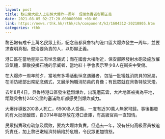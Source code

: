 ```yaml
---
layout: post
title: 黎巴嫩大批人上街悼大爆炸一周年　促懲負責者彰顯正義
date: 2021-08-05 02:27:20.000000000 +08:00
link: https://news.rthk.hk/rthk/ch/component/k2/1604312-20210805.htm
categories: rthk
---
```


黎巴嫩有成千上萬名民眾上街，紀念首都貝魯特的港口區大爆炸發生一周年，並要求查明真相，懲治要負責的人，以彰顯正義。

港口區在當地星期三有悼念儀式；而在國會大樓附近，保安部隊發射水砲及施放催淚氣體，驅散投擲石塊的示威者，當地紅十字會表示至少8人在衝突中受傷。

在大爆炸一周年前夕，當地有多場活動悼念遇難者，包括一批犧牲消防員的家屬，在消防總部出席紀念儀式，又展示殉職消防員的肖像；有民眾就在貝魯特放天燈。
 
去年8月4日，貝魯特港口區發生猛烈爆炸，出現磨菇雲，大片地區被夷為平地，距離貝魯特240公里的塞浦路斯都感受到爆炸威力。

大爆炸導致200多人死亡，6500多人受傷，一度有近30萬人無家可歸。事後揭發約有大批硝酸銨，自2014年起存放在港口倉庫，有高級官員一直知情。

民眾指責政府疏忽及腐敗，要為大爆炸負責，但過去一年，沒有任何高級官員被追究責任，加上黎巴嫩經濟持續陷於危機，令民眾更加憤怒。
